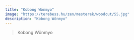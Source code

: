 ```yaml
---
title: "Kobong Wŏnmyo"
image: "https://terebess.hu/zen/mesterek/woodcut/55.jpg"
description: "Kobong Wŏnmyo"
---
```


> Kobong Wŏnmyo
> 
